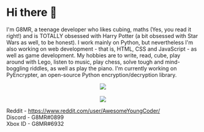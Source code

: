 # Hi there 👋
I'm G8MR, a teenage developer who likes cubing, maths (Yes, you read it right!) and is TOTALLY obsessed with Harry Potter (a bit obsessed with Star Wars as well, to be honest).
I work mainly on Python, but nevertheless I'm also working on web development - that is, HTML, CSS and JavaScript - as well as game development.
My hobbies are to write, read, cube, play around with Lego, listen to music, play chess, solve tough and mind-boggling riddles, as well as play the piano.
I'm currently working on PyEncrypter, an open-source Python encryption/decryption library.

<p align="center"><a href="https://github-readme-stats.vercel.app"><img src="https://github-readme-stats.vercel.app/api?username=G8MR&show_icons=true&theme=dark"></a><br><br><img src="https://github-readme-stats.vercel.app/api/top-langs/?username=g8mr&theme=dark"></p>

Reddit - https://www.reddit.com/user/AwesomeYoungCoder/<br>
Discord - G8MR#0899<br>
Xbox ID - G8MR#6932<br>
